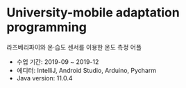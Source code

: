 # University-mobile adaptation programming
라즈베리파이와 온·습도 센서를 이용한 온도 측정 어플
* 수업 기간: 2019-09 ~ 2019-12
* 에디터: IntelliJ, Android Studio, Arduino, Pycharm
* Java version: 11.0.4
